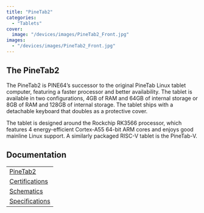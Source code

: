 ```yaml
---
title: "PineTab2"
categories: 
  - "Tablets"
cover: 
  image: "/devices/images/PineTab2_Front.jpg"
images:
  - "/devices/images/PineTab2_Front.jpg"
---
```


## The PineTab2

The PineTab2 is PINE64’s successor to the original PineTab Linux tablet computer, featuring a faster processor and better availability. The tablet is available in two configurations, 4GB of RAM and 64GB of internal storage or 8GB of RAM and 128GB of internal storage. The tablet ships with a detachable keyboard that doubles as a protective cover.

The tablet is designed around the Rockchip RK3566 processor, which features 4 energy-efficient Cortex-A55 64-bit ARM cores and enjoys good mainline Linux support. A similarly packaged RISC-V tablet is the PineTab-V.

## Documentation

|     |
| --- |
| [PineTab2](/documentation/PineTab2/) |
| [Certifications](/documentation/PineTab2/Further_information/Certifications/) |
| [Schematics](/documentation/PineTab2/Further_information/Schematics/) |
| [Specifications](/documentation/PineTab2/Further_information/Specifications/) |
